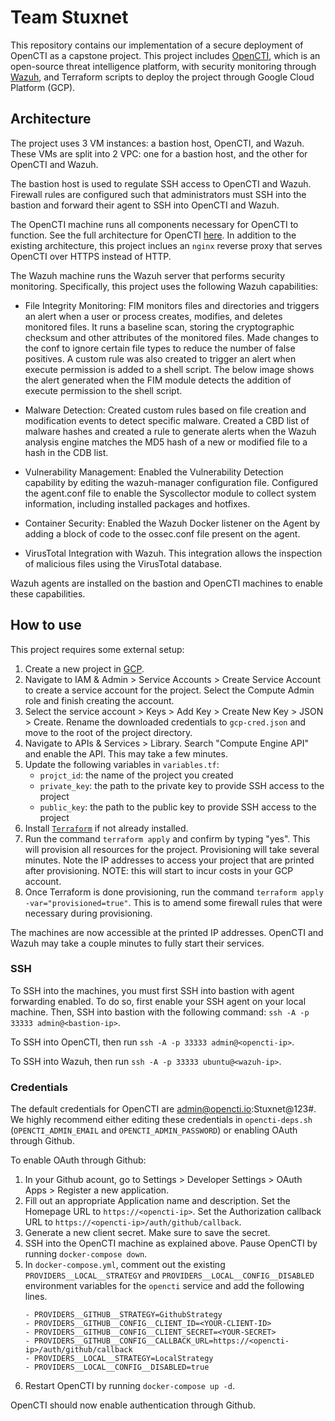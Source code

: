 # Team Stuxnet 
This repository contains our implementation of a secure deployment of OpenCTI as a capstone project. This project includes [OpenCTI](https://github.com/OpenCTI-Platform/opencti), which is an open-source threat intelligence platform, with security monitoring through [Wazuh](https://wazuh.com/), and Terraform scripts to deploy the project through Google Cloud Platform (GCP).

## Architecture
The project uses 3 VM instances: a bastion host, OpenCTI, and Wazuh. These VMs are split into 2 VPC: one for a bastion host, and the other for OpenCTI and Wazuh. 

The bastion host is used to regulate SSH access to OpenCTI and Wazuh. Firewall rules are configured such that administrators must SSH into the bastion and forward their agent to SSH into OpenCTI and Wazuh.

The OpenCTI machine runs all components necessary for OpenCTI to function. See the full architecture for OpenCTI [here](https://docs.opencti.io/latest/deployment/overview/#architecture). In addition to the existing architecture, this project inclues an `nginx` reverse proxy that serves OpenCTI over HTTPS instead of HTTP.

The Wazuh machine runs the Wazuh server that performs security monitoring. Specifically, this project uses the following Wazuh capabilities:

- File Integrity Monitoring: FIM monitors files and directories and triggers an alert when a user or process creates, modifies, and deletes monitored files. It runs a baseline scan, storing the cryptographic checksum and other attributes of the monitored files. Made changes to the conf to ignore certain file types to reduce the number of false positives. A custom rule was also created to trigger an alert when execute permission is added to a shell script. The below image shows the alert generated when the FIM module detects the addition of execute permission to the shell script.

- Malware Detection: Created custom rules based on file creation and modification events to detect specific malware. Created a CBD list of malware hashes and created a rule to generate alerts when the Wazuh analysis engine matches the MD5 hash of a new or modified file to a hash in the CDB list.

- Vulnerability Management: Enabled the Vulnerability Detection capability by editing the wazuh-manager configuration file. Configured the agent.conf file to enable the Syscollector module to collect system information, including installed packages and hotfixes.

- Container Security: Enabled the Wazuh Docker listener on the Agent by adding a block of code to the ossec.conf file present on the agent.

- VirusTotal Integration with Wazuh. This integration allows the inspection of malicious files using the VirusTotal database.

Wazuh agents are installed on the bastion and OpenCTI machines to enable these capabilities.

## How to use
This project requires some external setup:
1. Create a new project in [GCP](https://console.cloud.google.com/home/dashboard).
2. Navigate to IAM & Admin > Service Accounts > Create Service Account to create a service account for the project. Select the Compute Admin role and finish creating the account.
3. Select the service account > Keys > Add Key > Create New Key > JSON > Create. Rename the downloaded credentials to `gcp-cred.json` and move to the root of the project directory.
4. Navigate to APIs & Services > Library. Search "Compute Engine API" and enable the API. This may take a few minutes.
5.  Update the following variables in `variables.tf`:
    - `projct_id`: the name of the project you created
    - `private_key`: the path to the private key to provide SSH access to the project
    - `public_key`: the path to the public key to provide SSH access to the project
6. Install [`Terraform`](https://developer.hashicorp.com/terraform/install) if not already installed.
7. Run the command `terraform apply` and confirm by typing "yes". This will provision all resources for the project. Provisioning will take several minutes. Note the IP addresses to access your project that are printed after provisioning. NOTE: this will start to incur costs in your GCP account.
8. Once Terraform is done provisioning, run the command `terraform apply -var="provisioned=true"`. This is to amend some firewall rules that were necessary during provisioning.

The machines are now accessible at the printed IP addresses. OpenCTI and Wazuh may take a couple minutes to fully start their services.

### SSH
To SSH into the machines, you must first SSH into bastion with agent forwarding enabled. To do so, first enable your SSH agent on your local machine. Then, SSH into bastion with the following command: `ssh -A -p 33333 admin@<bastion-ip>`.

To SSH into OpenCTI, then run `ssh -A -p 33333 admin@<opencti-ip>`.

To SSH into Wazuh, then run `ssh -A -p 33333 ubuntu@<wazuh-ip>`.

### Credentials
The default credentials for OpenCTI are admin@opencti.io:Stuxnet@123#. We highly recommend either editing these credentials in `opencti-deps.sh` (`OPENCTI_ADMIN_EMAIL` and `OPENCTI_ADMIN_PASSWORD`) or enabling OAuth through Github.

To enable OAuth through Github:
1. In your Github acount, go to Settings > Developer Settings > OAuth Apps > Register a new application. 
2. Fill out an appropriate Application name and description. Set the Homepage URL to `https://<opencti-ip>`. Set the Authorization callback URL to `https://<opencti-ip>/auth/github/callback`.
3. Generate a new client secret. Make sure to save the secret.
4. SSH into the OpenCTI machine as explained above. Pause OpenCTI by running `docker-compose down`. 
5. In `docker-compose.yml`, comment out the existing `PROVIDERS__LOCAL__STRATEGY` and `PROVIDERS__LOCAL__CONFIG__DISABLED` environment variables for the `opencti` service and add the following lines.
    ```- PROVIDERS__GITHUB__IDENTIFIER=github
    - PROVIDERS__GITHUB__STRATEGY=GithubStrategy
    - PROVIDERS__GITHUB__CONFIG__CLIENT_ID=<YOUR-CLIENT-ID>
    - PROVIDERS__GITHUB__CONFIG__CLIENT_SECRET=<YOUR-SECRET>
    - PROVIDERS__GITHUB__CONFIG__CALLBACK_URL=https://<opencti-ip>/auth/github/callback
    - PROVIDERS__LOCAL__STRATEGY=LocalStrategy
    - PROVIDERS__LOCAL__CONFIG__DISABLED=true
6. Restart OpenCTI by running `docker-compose up -d`.

OpenCTI should now enable authentication through Github.